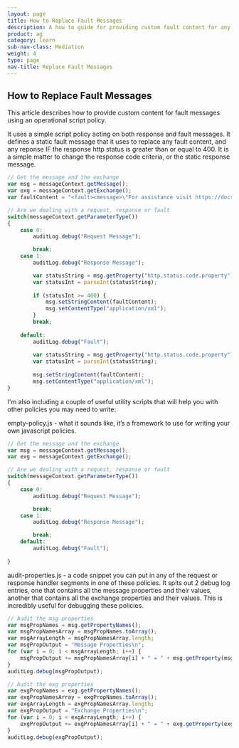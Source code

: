 ```yaml
---
layout: page
title: How to Replace Fault Messages
description: A how to guide for providing custom fault content for any fault response
product: ag
category: learn
sub-nav-class: Mediation
weight: 4
type: page
nav-title: Replace Fault Messages
---
```


How to Replace Fault Messages
-----------------------------

This article describes how to provide custom content for fault messages using an operational script policy.

It uses a simple script policy acting on both response and fault messages.  It defines a static fault message that it uses to replace any fault content, and any reponse IF the response http status is greater than or equal to 400.  It is a simple matter to change the response code criteria, or the static response message.

```javascript
// Get the message and the exchange
var msg = messageContext.getMessage();
var exg = messageContext.getExchange();
var faultContent = "<fault><message>\"For assistance visit https://docs.soa.com.\"</message></fault>";

// Are we dealing with a request, response or fault
switch(messageContext.getParameterType())
{
    case 0:
        auditLog.debug("Request Message");

        break;
    case 1:
        auditLog.debug("Response Message");

        var statusString = msg.getProperty("http.status.code.property");
        var statusInt = parseInt(statusString);
        
        if (statusInt >= 400) {
            msg.setStringContent(faultContent);
            msg.setContentType("application/xml");
        }
        break;
        
    default:
        auditLog.debug("Fault");
        
        var statusString = msg.getProperty("http.status.code.property");
        var statusInt = parseInt(statusString);
        
        msg.setStringContent(faultContent);
        msg.setContentType("application/xml");
}
```

I'm also including a couple of useful utility scripts that will help you with other policies you may need to write:

empty-policy.js - what it sounds like, it’s a framework to use for writing your own javascript policies.

```javascript
// Get the message and the exchange
var msg = messageContext.getMessage();
var exg = messageContext.getExchange();

// Are we dealing with a request, response or fault
switch(messageContext.getParameterType())
{
    case 0:
        auditLog.debug("Request Message");

        break;
    case 1:
        auditLog.debug("Response Message");

        break;
    default:
        auditLog.debug("Fault");
        
}
```

audit-properties.js - a code snippet you can put in any of the request or response handler segments in one of these policies.  It spits out 2 debug log entries, one that contains all the message properties and their values, another that contains all the exchange properties and their values.  This is incredibly useful for debugging these policies.

```javascript
// Audit the msg properties
var msgPropNames = msg.getPropertyNames();
var msgPropNamesArray = msgPropNames.toArray();
var msgArrayLength = msgPropNamesArray.length;
var msgPropOutput = "Message Properties\n";     
for (var i = 0; i < msgArrayLength; i++) {
    msgPropOutput += msgPropNamesArray[i] + " = " + msg.getProperty(msgPropNamesArray[i]) + "\n";
}       
auditLog.debug(msgPropOutput);

// Audit the exg properties
var exgPropNames = exg.getPropertyNames();
var exgPropNamesArray = exgPropNames.toArray();
var exgArrayLength = exgPropNamesArray.length;
var exgPropOutput = "Exchange Properties\n";        
for (var i = 0; i < exgArrayLength; i++) {
    exgPropOutput += exgPropNamesArray[i] + " = " + exg.getProperty(exgPropNamesArray[i]) + "\n";
}       
auditLog.debug(exgPropOutput);
```